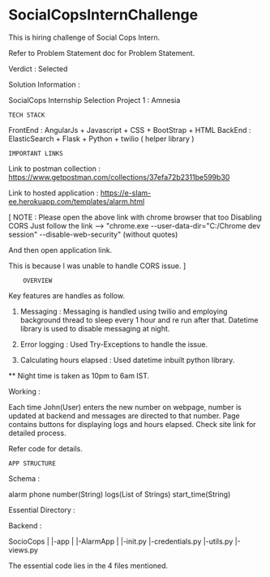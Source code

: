 # SocialCopsInternChallenge
This is hiring challenge of Social Cops Intern.

Refer to Problem Statement doc for Problem Statement.

Verdict : Selected

Solution Information :

  SocialCops Internship Selection Project 1 : Amnesia


	TECH STACK 

FrontEnd : AngularJs +  Javascript + CSS + BootStrap + HTML
BackEnd : ElasticSearch + Flask + Python + twilio ( helper library )

	IMPORTANT LINKS

Link to postman collection : https://www.getpostman.com/collections/37efa72b2311be599b30

Link to hosted application : https://e-slam-ee.herokuapp.com/templates/alarm.html

[ NOTE : Please open the above link with chrome browser that too Disabling CORS
Just follow the link --> "chrome.exe --user-data-dir="C:/Chrome dev session" --disable-web-security" (without quotes)

And then open application link.

This is because I was unable to handle CORS issue. ]

        OVERVIEW 

Key features are handles as follow.

1. Messaging : Messaging is handled using twilio and employing background thread to sleep every 1 hour and re run after that.
               Datetime library is used to disable messaging at night.

2. Error logging : Used Try-Exceptions to handle the issue.

3. Calculating hours elapsed : Used datetime inbuilt python library. 

** Night time is taken as 10pm to 6am IST.

Working :

Each time John(User) enters the new number on webpage, number is updated at backend
and messages are directed to that number. Page contains buttons for displaying logs and hours elapsed.
Check site link for detailed process.

Refer code for details.


	APP STRUCTURE

Schema : 

alarm 
     phone 
     number(String)		logs(List of Strings)		start_time(String)


Essential Directory : 

Backend :

SocioCops
  |
  |-app
     |
     |-AlarmApp
          |
          |-init.py
          |-credentials.py
          |-utils.py
          |-views.py

The essential code lies in the 4 files mentioned.
